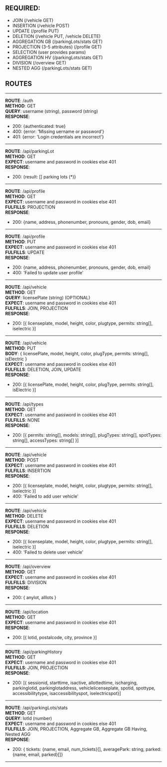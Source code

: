 ## REQUIRED: 
- JOIN (/vehicle GET)
- INSERTION (/vehicle POST)
- UPDATE (/profile PUT)
- DELETION (/vehicle PUT, /vehicle DELETE)
- AGGREGATION GB (/parkingLots/stats GET)
- PROJECTION  (3-5 attributes) (/profile GET)
- SELECTION (user provides params)
- AGGREGATION HV  (/parkingLots/stats GET)
- DIVISION (/overview GET)
- NESTED AGG (/parkingLots/stats GET)

## ROUTES
<hr/>

**ROUTE**: /auth <br/>
**METHOD**: GET  <br/>
**QUERY**: username (string), password (string)  <br/>
**RESPONSE**: 
  - 200: {authenticated: true} 
  - 400: {error: 'Missing uername or password'}
  - 401: {error: 'Login credentials are incorrect'}

<hr/>

**ROUTE**: /api/parkingLot  <br/>
**METHOD**: GET  <br/>
**EXPECT**: username and password in cookies else 401  <br/>
**RESPONSE**:
 - 200: {result: [] parking lots (*)}

<hr/>

**ROUTE**: /api/profile  <br/>
**METHOD**: GET  <br/>
**EXPECT**: username and password in cookies else 401  <br/>
**FULFILLS**: PROJECTION <br/>
**RESPONSE**:  
  - 200: {name, address, phonenumber, pronouns, gender, dob, email}

<hr/>

**ROUTE**: /api/profile  <br/>
**METHOD**: PUT  <br/>
**EXPECT**: username and password in cookies else 401  <br/>
**FULFILLS**: UPDATE  <br/>
**RESPONSE**:  
  - 200: {name, address, phonenumber, pronouns, gender, dob, email}
  - 400: 'Failed to update user profile'

<hr/>

**ROUTE**: /api/vehicle <br/>
**METHOD**: GET <br/>
**QUERY**: licensePlate (string) (OPTIONAL)  <br/>
**EXPECT**: username and password in cookies else 401 <br/>
**FULFILLS**: JOIN, PROJECTION <br/>
**RESPONSE**:
  - 200: [{ licenseplate, model, height, color, plugtype, permits: string[], iselectric }]

<hr/>

**ROUTE**: /api/vehicle <br/>
**METHOD**: PUT <br/>
**BODY**: { licensePlate, model, height, color, plugType, permits: string[], isElectric } <br/>
**EXPECT**: username and password in cookies else 401 <br/>
**FULFILLS**: DELETION, JOIN, UPDATE <br/>
**RESPONSE**:
  - 200: [{ licensePlate, model, height, color, plugType, permits: string[], isElectric }]

<hr/>

**ROUTE**: /api/types <br/>
**METHOD**: GET <br/>
**EXPECT**: username and password in cookies else 401 <br/>
**FULFILLS**: NONE <br/>
**RESPONSE**:
  - 200: [{ permits: string[], models: string[], plugTypes: string[], spotTypes: string[], accessTypes: string[] }]

<hr/>

**ROUTE**: /api/vehicle <br/>
**METHOD**: POST <br/>
**EXPECT**: username and password in cookies else 401 <br/>
**FULFILLS**: INSERTION <br/>
**RESPONSE**:   
  - 200: [{ licenseplate, model, height, color, plugtype, permits: string[], iselectric }]
  - 400: 'Failed to add user vehicle'

<hr/>

**ROUTE**: /api/vehicle <br/>
**METHOD**: DELETE <br/>
**EXPECT**: username and password in cookies else 401 <br/>
**FULFILLS**: DELETION <br/>
**RESPONSE**:
  - 200: [{ licenseplate, model, height, color, plugtype, permits: string[], iselectric }]
  - 400: 'Failed to delete user vehicle'

<hr/>

**ROUTE**: /api/overview <br/>
**METHOD**: GET <br/>
**EXPECT**: username and password in cookies else 401 <br/>
**FULFILLS**: DIVISION  <br/>
**RESPONSE**:
  - 200: { anylot, alllots }

<hr/>

**ROUTE**: /api/location <br/>
**METHOD**: GET <br/>
**EXPECT**: username and password in cookies else 401 <br/>
**RESPONSE**:
  - 200: [{ lotid, postalcode, city, province }]

<hr/>

**ROUTE**: /api/parkingHistory <br/>
**METHOD**: GET <br/>
**EXPECT**: username and password in cookies else 401 <br/>
**FULFILLS**: JOIN, PROJECTION <br/>
**RESPONSE**:
  - 200: [{ sessionid, starttime, isactive, allottedtime, ischarging, parkinglotid, parkinglotaddress, vehiclelicenseplate, spotid, spottype, accessibilitytype, isaccessibilityspot, iselectricspot}]

<hr/>

**ROUTE**: /api/parkingLots/stats <br/>
**METHOD**: GET <br/>
**QUERY**: lotId (number) <br/>
**EXPECT**: username and password in cookies else 401 <br/>
**FULFILLS**: JOIN, PROJECTION, Aggregate GB, Aggregate GB Having, Nested AGG <br/>
**RESPONSE**:
  - 200: { tickets: {name, email, num_tickets}[], averagePark: string, parked: {name, email, parked}[]}

<hr/>